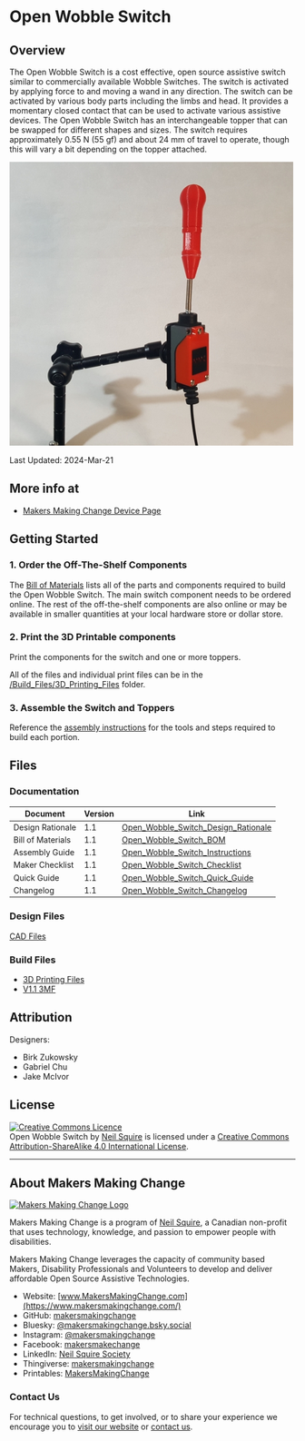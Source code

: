 # Open Wobble Switch

## Overview
The Open Wobble Switch is a cost effective, open source assistive switch similar to commercially available Wobble Switches. The switch is activated by applying force to and moving a wand in any direction. The switch can be activated by various body parts including the limbs and head. It provides a momentary closed contact that can be used to activate various assistive devices. The Open Wobble Switch has an interchangeable topper that can be swapped for different shapes and sizes. The switch requires approximately 0.55 N (55 gf) and about 24 mm of travel to operate, though this will vary a bit depending on the topper attached. 

![Open Wobble Switch](Photos/OWS_Ball_500.jpg)

Last Updated: 2024-Mar-21

## More info at
- [Makers Making Change Device Page](https://www.makersmakingchange.com/project/open-wobble-switch/)


## Getting Started

### 1. Order the Off-The-Shelf Components

The [Bill of Materials](/Documentation/Open_Wobble_Switch_BOM.xlsx) lists all of the parts and components required to build the Open Wobble Switch. The main switch component needs to be ordered online. The rest of the off-the-shelf components are also online or may be available in smaller quantities at your local hardware store or dollar store.


### 2. Print the 3D Printable components

Print the components for the switch and one or more toppers.

All of the files and individual print files can be in the [/Build_Files/3D_Printing_Files](/Build_Files/3D_Printing/) folder.

### 3. Assemble the Switch and Toppers

Reference the [assembly instructions](/Documentation/Open_Wobble_Switch_Instructions.pdf) for the tools and steps required to build each portion.

## Files
### Documentation
| Document             | Version | Link |
|----------------------|---------|------|
| Design Rationale     | 1.1     | [Open_Wobble_Switch_Design_Rationale](/Documentation/Open_Wobble_Switch_Design_Rationale.pdf)     |
| Bill of Materials    | 1.1     | [Open_Wobble_Switch_BOM](/Documentation/Open_Wobble_Switch_BOM.csv)     |
| Assembly Guide       | 1.1     | [Open_Wobble_Switch_Instructions](/Documentation/Open_Wobble_Switch_Instructions.pdf)     |
| Maker Checklist      | 1.1     | [Open_Wobble_Switch_Checklist](/Documentation/Open_Wobble_Switch_Checklist.pdf)     |
| Quick Guide          | 1.1     | [Open_Wobble_Switch_Quick_Guide](/Documentation/Open_Wobble_Switch_Quick_Guide.pdf)    |
| Changelog            | 1.1     | [Open_Wobble_Switch_Changelog](/Documentation/Open_Wobble_Switch_Changelog.pdf)     |

### Design Files
[CAD Files](/Design_Files)

### Build Files
 - [3D Printing Files](/Build_Files/3D_Printing)
 - [V1.1 3MF](/Build_Files/3D_Printing/OWS_All_v1.1.3mf)

## Attribution
Designers:
 - Birk Zukowsky
 - Gabriel Chu
 - Jake McIvor

## License
<a rel="license" href="http://creativecommons.org/licenses/by-sa/4.0/"><img alt="Creative Commons Licence" style="border-width:0" src="https://i.creativecommons.org/l/by-sa/4.0/88x31.png" /></a><br /><span xmlns:dct="http://purl.org/dc/terms/" property="dct:title">Open Wobble Switch</span> by <a xmlns:cc="http://creativecommons.org/ns#" href="www.makersmakingchange.com" property="cc:attributionName" rel="cc:attributionURL">Neil Squire</a> is licensed under a <a rel="license" href="http://creativecommons.org/licenses/by-sa/4.0/">Creative Commons Attribution-ShareAlike 4.0 International License</a>.



---
<!-- ABOUT MMC START -->
## About Makers Making Change
[<img src="https://raw.githubusercontent.com/makersmakingchange/makersmakingchange/main/img/mmc_logo.svg" width="500" alt="Makers Making Change Logo">](https://www.makersmakingchange.com/)

Makers Making Change is a program of [Neil Squire](https://www.neilsquire.ca/), a Canadian non-profit that uses technology, knowledge, and passion to empower people with disabilities.

Makers Making Change leverages the capacity of community based Makers, Disability Professionals and Volunteers to develop and deliver affordable Open Source Assistive Technologies.

 - Website: [www.MakersMakingChange.com](https://www.makersmakingchange.com/)
 - GitHub: [makersmakingchange](https://github.com/makersmakingchange)
 - Bluesky: [@makersmakingchange.bsky.social](https://bsky.app/profile/makersmakingchange.bsky.social)
 - Instagram: [@makersmakingchange](https://www.instagram.com/makersmakingchange)
 - Facebook: [makersmakechange](https://www.facebook.com/makersmakechange)
 - LinkedIn: [Neil Squire Society](https://www.linkedin.com/company/neil-squire-society/)
 - Thingiverse: [makersmakingchange](https://www.thingiverse.com/makersmakingchange/about)
 - Printables: [MakersMakingChange](https://www.printables.com/@MakersMakingChange)

### Contact Us
For technical questions, to get involved, or to share your experience we encourage you to [visit our website](https://www.makersmakingchange.com/) or [contact us](https://www.makersmakingchange.com/s/contact).
<!-- ABOUT MMC END -->
